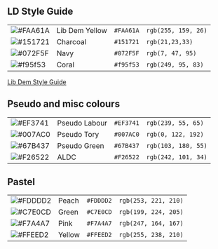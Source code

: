 ## LD Style Guide

|||||
|---|---|---|---|
|![#FAA61A](https://via.placeholder.com/15/FAA61A/000000?text=+)| Lib Dem Yellow|`#FAA61A`| `rgb(255, 159, 26)`|
|![#151721](https://via.placeholder.com/15/151721/000000?text=+)| Charcoal|`#151721`| `rgb(21,23,33)`|
|![#072F5F](https://via.placeholder.com/15/072F5F/000000?text=+)| Navy | `#072F5F` |`rgb(7, 47, 95)`|
|![#f95f53](https://via.placeholder.com/15/f95f53/000000?text=+)| Coral | `#f95f53` |`rgb(249, 95, 83)`|




[Lib Dem Style Guide](https://www.libdems.org.uk/styleguide)

## Pseudo and misc colours

|||||
|---|---|---|---|
|![#EF3741](https://via.placeholder.com/15/EF3741/000000?text=+)| Pseudo Labour|`#EF3741`| `rgb(239, 55, 65)`|
|![#007AC0](https://via.placeholder.com/15/007AC0/000000?text=+)| Pseudo Tory|`#007AC0`| `rgb(0, 122, 192)`|
|![#67B437](https://via.placeholder.com/15/67B437/000000?text=+)| Pseudo Green|`#67B437`| `rgb(103, 180, 55)`|
|![#F26522](https://via.placeholder.com/15/F26522/000000?text=+)| ALDC|`#F26522`| `rgb(242, 101, 34)`|

## Pastel

|||||
|---|---|---|---|
|![#FDDDD2](https://via.placeholder.com/15/FDDDD2/000000?text=+)| Peach|`#FDDDD2`| `rgb(253, 221, 210)`|
|![#C7E0CD](https://via.placeholder.com/15/C7E0CD/000000?text=+)| Green|`#C7E0CD`| `rgb(199, 224, 205)`|
|![#F7A4A7](https://via.placeholder.com/15/F7A4A7/000000?text=+)| Pink|`#F7A4A7`| `rgb(247, 164, 167)`|
|![#FFEED2](https://via.placeholder.com/15/FFEED2/000000?text=+)| Yellow|`#FFEED2`| `rgb(255, 238, 210)`|
